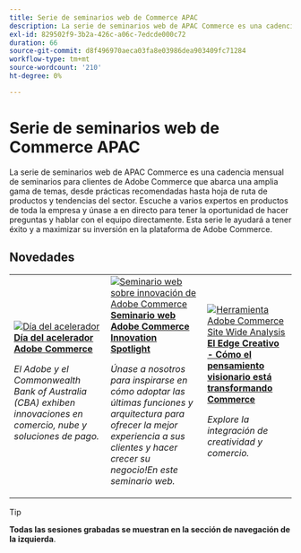 ```yaml
---
title: Serie de seminarios web de Commerce APAC
description: La serie de seminarios web de APAC Commerce es una cadencia mensual de seminarios para clientes de Adobe Commerce que abarca una amplia gama de temas, desde prácticas recomendadas hasta hoja de ruta de productos y tendencias del sector.
exl-id: 829502f9-3b2a-426c-a06c-7edcde000c72
duration: 66
source-git-commit: d8f496970aeca03fa8e03986dea903409fc71284
workflow-type: tm+mt
source-wordcount: '210'
ht-degree: 0%

---
```


# Serie de seminarios web de Commerce APAC

La serie de seminarios web de APAC Commerce es una cadencia mensual de seminarios para clientes de Adobe Commerce que abarca una amplia gama de temas, desde prácticas recomendadas hasta hoja de ruta de productos y tendencias del sector. Escuche a varios expertos en productos de toda la empresa y únase a en directo para tener la oportunidad de hacer preguntas y hablar con el equipo directamente. Esta serie le ayudará a tener éxito y a maximizar su inversión en la plataforma de Adobe Commerce.

## Novedades

<table>
<tr>
  <td>
    <a href="https://experienceleague.adobe.com/docs/events/apac-commerce-recordings/2024/accelerator-day/overview.html">
      <img alt="Día del acelerador" src="https://video.tv.adobe.com/v/3429276?format=jpeg" />
    </a>
     <div>
      <a href="https://experienceleague.adobe.com/docs/events/apac-commerce-recordings/2024/accelerator-day/overview.html">
        <strong>Día del acelerador Adobe Commerce</strong>
      </a>
    </div>
    <p>
    <em>El Adobe y el Commonwealth Bank of Australia (CBA) exhiben innovaciones en comercio, nube y soluciones de pago.</em>
    <p>
  </td>
  <td>
    <a href="https://experienceleague.adobe.com/docs/events/apac-commerce-recordings/2024/innovation-spotlight.html">
      <img alt="Seminario web sobre innovación de Adobe Commerce" src="https://video.tv.adobe.com/v/3427965?format=jpeg" />
    </a>
     <div>
      <a href="https://experienceleague.adobe.com/docs/events/apac-commerce-recordings/2024/innovation-spotlight.html">
        <strong>Seminario web Adobe Commerce Innovation Spotlight</strong>
      </a>
    </div>
    <p>
    <em>Únase a nosotros para inspirarse en cómo adoptar las últimas funciones y arquitectura para ofrecer la mejor experiencia a sus clientes y hacer crecer su negocio!En este seminario web.</em>
    <p>
  </td> 
  <td>
    <a href="https://experienceleague.adobe.com/docs/events/apac-commerce-recordings/2024/visionary-thinking.html">
      <img alt="Herramienta Adobe Commerce Site Wide Analysis" src="https://video.tv.adobe.com/v/3428818?format=jpeg" />
    </a>
     <div>
      <a href="https://experienceleague.adobe.com/docs/events/apac-commerce-recordings/2024/visionary-thinking.html">
        <strong>El Edge Creativo - Cómo el pensamiento visionario está transformando Commerce</strong>
      </a>
    </div>
    <p>
    <em>Explore la integración de creatividad y comercio.</em>
    <p>
  </td>
</tr>
</table>

>[!TIP]
>
>**Todas las sesiones grabadas se muestran en la sección de navegación de la izquierda**.
